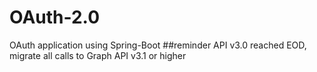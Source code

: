 # OAuth-2.0
OAuth application using Spring-Boot
##reminder
API v3.0 reached EOD, migrate all calls to Graph API v3.1 or higher
